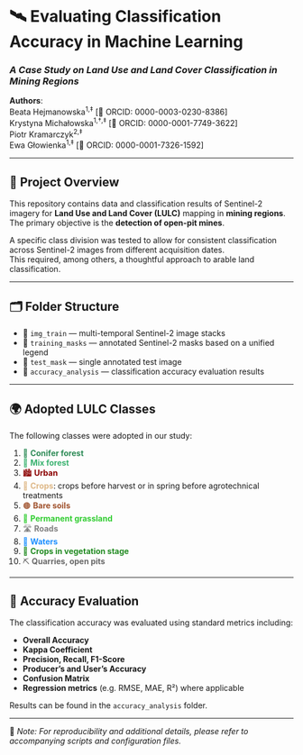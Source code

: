 # 🛰️ Evaluating Classification Accuracy in Machine Learning  
### *A Case Study on Land Use and Land Cover Classification in Mining Regions*

**Authors**:  
Beata Hejmanowska<sup>1,‡</sup> [🔗 ORCID: 0000-0003-0230-8386]  
Krystyna Michałowska<sup>1,†,‡</sup> [🔗 ORCID: 0000-0001-7749-3622]  
Piotr Kramarczyk<sup>2,‡</sup>  
Ewa Głowienka<sup>1,‡</sup> [🔗 ORCID: 0000-0001-7326-1592]  

---

## 🧾 Project Overview

This repository contains data and classification results of Sentinel-2 imagery for **Land Use and Land Cover (LULC)** mapping in **mining regions**.  
The primary objective is the **detection of open-pit mines**.

A specific class division was tested to allow for consistent classification across Sentinel-2 images from different acquisition dates.  
This required, among others, a thoughtful approach to arable land classification.

---

## 🗂️ Folder Structure

- 📁 `img_train` — multi-temporal Sentinel-2 image stacks  
- 📁 `training_masks` — annotated Sentinel-2 masks based on a unified legend  
- 📁 `test_mask` — single annotated test image  
- 📁 `accuracy_analysis` — classification accuracy evaluation results  

---

## 🌍 Adopted LULC Classes

The following classes were adopted in our study:

1. <span style="color:#2e8b57;">🌲 <strong>Conifer forest</strong></span>
2. <span style="color:#3cb371;">🌳 <strong>Mix forest</strong></span>
3. <span style="color:#8b0000;">🏙️ <strong>Urban</strong></span>
4. <span style="color:#deb887;">🌾 <strong>Crops</strong></span>: crops before harvest or in spring before agrotechnical treatments
5. <span style="color:#a0522d;">🟤 <strong>Bare soils</strong></span>
6. <span style="color:#32cd32;">🌿 <strong>Permanent grassland</strong></span>
7. <span style="color:#808080;">🛣️ <strong>Roads</strong></span>
8. <span style="color:#1e90ff;">🌊 <strong>Waters</strong></span>
9. <span style="color:#228b22;">🌱 <strong>Crops in vegetation stage</strong></span>
10. <span style="color:#696969;">⛏️ <strong>Quarries, open pits</strong></span>

---

## 📏 Accuracy Evaluation

The classification accuracy was evaluated using standard metrics including:

- **Overall Accuracy**
- **Kappa Coefficient**
- **Precision, Recall, F1-Score**
- **Producer’s and User’s Accuracy**
- **Confusion Matrix**
- **Regression metrics** (e.g. RMSE, MAE, R²) where applicable

Results can be found in the `accuracy_analysis` folder.

---

📌 *Note: For reproducibility and additional details, please refer to accompanying scripts and configuration files.*

